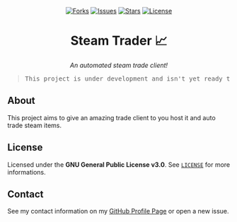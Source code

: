 <p align="center">
  <a href="https://github.com/ArthurFiorette/nickrep/network"><img
      src="https://img.shields.io/github/forks/ArthurFiorette/steam-trader?logo=github&style=flat-square&label=Forks"
      alt="Forks" /></a>
  <a href="https://github.com/ArthurFiorette/nickrep/issues"><img
      src="https://img.shields.io/github/issues/ArthurFiorette/steam-trader?logo=github&style=flat-square&label=Issues"
      alt="Issues" /></a>
  <a href="https://github.com/ArthurFiorette/nickrep/stargazers"><img
      src="https://img.shields.io/github/stars/ArthurFiorette/steam-trader?logo=github&style=flat-square&label=Stars"
      alt="Stars" /></a>
  <a href="https://github.com/ArthurFiorette/nickrep/blob/main/LICENSE"><img
      src="https://img.shields.io/github/license/ArthurFiorette/steam-trader?logo=github&style=flat-square&label=License"
      alt="License" /></a>
</p>

<h1 align="center">
  <strong>Steam Trader 📈</strong>
</h1>
<p align="center">
  <i>An automated steam trade client!</i>
</p>

> <pre align="center">This project is under development and isn't yet ready to be launched!</pre>

## About

This project aims to give an amazing trade client to you host it and auto trade steam items.

## License

Licensed under the **GNU General Public License v3.0**. See [`LICENSE`](LICENSE) for more informations.

## Contact

See my contact information on my [GitHub Profile Page](https://github.com/ArthurFiorette) or open a new issue.

